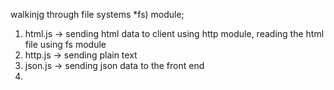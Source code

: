 walkinjg through file systems *fs) module;
1. html.js -> sending html data to client using http module, reading the html file using fs module
2. http.js -> sending plain text
3. json.js -> sending json data to the front end
4. 
